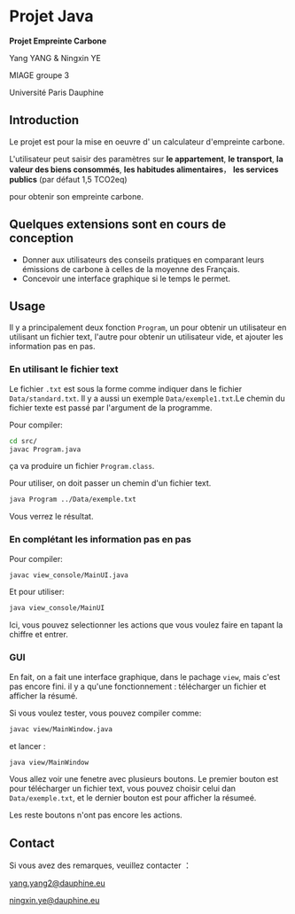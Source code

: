 # Projet Java
**Projet Empreinte Carbone**

Yang YANG & Ningxin YE

MIAGE groupe 3

Université Paris Dauphine

## Introduction
Le projet est pour la mise en oeuvre d' un calculateur d'empreinte carbone.

L'utilisateur peut saisir des paramètres sur **le appartement**, **le transport**, **la valeur des biens consommés**, **les habitudes alimentaires**， **les services publics** (par défaut 1,5 TCO2eq) 

pour obtenir son empreinte carbone.

## Quelques extensions sont en cours de conception

* Donner aux utilisateurs des conseils pratiques en comparant leurs émissions de carbone à celles de la moyenne des Français. 
* Concevoir une interface graphique si le temps le permet.

## Usage

Il y a principalement deux fonction `Program`, un pour obtenir un utilisateur en utilisant un fichier text, l'autre pour obtenir un utilisateur vide, et ajouter les information pas en pas.

### En utilisant le fichier text
Le fichier `.txt` est sous la forme comme indiquer dans le fichier `Data/standard.txt`. Il y a aussi un exemple `Data/exemple1.txt`.Le chemin du fichier texte est passé par l'argument de la programme.

Pour compiler:
```bash
cd src/
javac Program.java
```
ça va produire un fichier `Program.class`. 

Pour utiliser, on doit passer un chemin d'un fichier text.
```bash
java Program ../Data/exemple.txt
```
Vous verrez le résultat.

### En complétant les information pas en pas

Pour compiler:
```bash
javac view_console/MainUI.java 
```
Et pour utiliser:
```bash
java view_console/MainUI 
```

Ici, vous pouvez selectionner les actions que vous voulez faire en tapant la chiffre et entrer. 

### GUI
En fait, on a fait une interface graphique, dans le pachage `view`, mais c'est pas encore fini. il y a qu'une fonctionnement : télécharger un fichier et afficher la résumé.

Si vous voulez tester, vous pouvez compiler comme:
```bash
javac view/MainWindow.java
```
et lancer :
```bash
java view/MainWindow
```
Vous allez voir une fenetre avec plusieurs boutons. Le premier bouton est pour télécharger un fichier text, vous pouvez choisir celui dan `Data/exemple.txt`, et le dernier bouton est pour afficher la résumeé.

Les reste boutons n'ont pas encore les actions.

## Contact 
Si vous avez des remarques, veuillez contacter ：

yang.yang2@dauphine.eu

ningxin.ye@dauphine.eu
